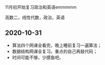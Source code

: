 11月初开始复习政治和英语emmmmm

高数二，线性代数，政治，英语

## 2020-10-31

- 算法四个网课全看完，晚上睡前复习一遍算法；
- 数据结构网课全复习。重点的自己再敲代码；
- 时间可能不够，少摸鱼吧。